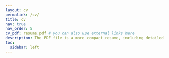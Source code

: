 ```yaml
---
layout: cv
permalink: /cv/
title: cv
nav: true
nav_order: 5
cv_pdf: resume.pdf # you can also use external links here
description: The PDF file is a more compact resume, including detailed research experiences etc.
toc:
  sidebar: left
---
```

